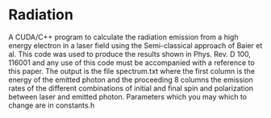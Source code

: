 # Radiation
A CUDA/C++ program to calculate the radiation emission from a high energy electron in a laser field using the Semi-classical approach of Baier et al. 
This code was used to produce the results shown in Phys. Rev. D 100, 116001 and any use of this code must be accompanied with a reference to this paper. 
The output is the file spectrum.txt where the first column is the energy of the emitted photon and the proceeding 8 columns 
the emission rates of the different combinations of initial and final spin and polarization between laser and emitted photon. 
Parameters which you may which to change are in constants.h
